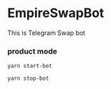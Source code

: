 # EmpireSwapBot
This is Telegram Swap bot

### product mode
```
yarn start-bot
```
```
yarn stop-bot
```